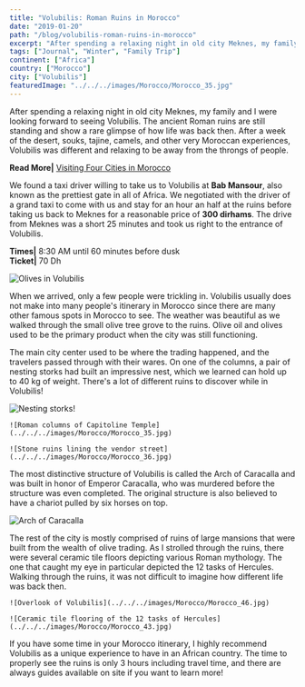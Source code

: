 ```yaml
---
title: "Volubilis: Roman Ruins in Morocco"
date: "2019-01-20"
path: "/blog/volubilis-roman-ruins-in-morocco"
excerpt: "After spending a relaxing night in old city Meknes, my family and I were looking forward to seeing Volubilis. The ancient Roman ruins are still standing..."
tags: ["Journal", "Winter", "Family Trip"]
continent: ["Africa"]
country: ["Morocco"]
city: ["Volubilis"]
featuredImage: "../../../images/Morocco/Morocco_35.jpg"
---
```


After spending a relaxing night in old city Meknes, my family and I were looking forward to seeing Volubilis. The ancient Roman ruins are still standing and show a rare glimpse of how life was back then. After a week of the desert, souks, tajine, camels, and other very Moroccan experiences, Volubilis was different and relaxing to be away from the throngs of people.  

**Read More|** [Visiting Four Cities in Morocco](https://www.wheretonextdoc.com/blog/visiting-four-cities-in-morocco)

We found a taxi driver willing to take us to Volubilis at **Bab Mansour**, also known as the prettiest gate in all of Africa. We negotiated with the driver of a grand taxi to come with us and stay for an hour an half at the ruins before taking us back to Meknes for a reasonable price of **300 dirhams**. The drive from Meknes was a short 25 minutes and took us right to the entrance of Volubilis.  

**Times|** 8:30 AM until 60 minutes before dusk </br>
**Ticket|** 70 Dh

![Olives in Volubilis](../../../images/Morocco/Morocco_37.jpg)

When we arrived, only a few people were trickling in. Volubilis usually does not make into many people's itinerary in Morocco since there are many other famous spots in Morocco to see. The weather was beautiful as we walked through the small olive tree grove to the ruins. Olive oil and olives used to be the primary product when the city was still functioning. 

The main city center used to be where the trading happened, and the travelers passed through with their wares. On one of the columns, a pair of nesting storks had built an impressive nest, which we learned can hold up to 40 kg of weight. There's a lot of different ruins to discover while in Volubilis!

![Nesting storks!](../../../images/Morocco/Morocco_45.jpg)

```grid|2|
![Roman columns of Capitoline Temple](../../../images/Morocco/Morocco_35.jpg) 

![Stone ruins lining the vendor street](../../../images/Morocco/Morocco_36.jpg)
```

The most distinctive structure of Volubilis is called the Arch of Caracalla and was built in honor of Emperor Caracalla, who was murdered before the structure was even completed. The original structure is also believed to have a chariot pulled by six horses on top. 

![Arch of Caracalla](../../../images/Morocco/Morocco_42.jpg)

The rest of the city is mostly comprised of ruins of large mansions that were built from the wealth of olive trading. As I strolled through the ruins, there were several ceramic tile floors depicting various Roman mythology. The one that caught my eye in particular depicted the 12 tasks of Hercules. Walking through the ruins, it was not difficult to imagine how different life was back then. 

```grid|2|
![Overlook of Volubilis](../../../images/Morocco/Morocco_46.jpg)

![Ceramic tile flooring of the 12 tasks of Hercules](../../../images/Morocco/Morocco_43.jpg)
```

If you have some time in your Morocco itinerary, I highly recommend Volubilis as a unique experience to have in an African country. The time to properly see the ruins is only 3 hours including travel time, and there are always guides available on site if you want to learn more!